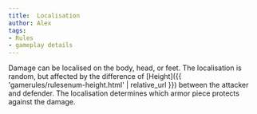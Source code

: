 ```yaml
---
title:  Localisation
author: Alex
tags:
- Rules
- gameplay details
---                               
```






Damage can be localised on the body, head, or feet. The localisation is random, but affected by the difference of [Height]({{ 'gamerules/rulesenum-height.html' | relative_url }}) between the attacker and defender. The localisation determines which armor piece protects against the damage.


